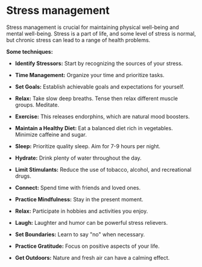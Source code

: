 # Stress management

Stress management is crucial for maintaining physical well-being and mental well-being. Stress is a part of life, and some level of stress is normal, but chronic stress can lead to a range of health problems. 

**Some techniques:**

* **Identify Stressors:** Start by recognizing the sources of your stress.

* **Time Management:** Organize your time and prioritize tasks.

* **Set Goals:** Establish achievable goals and expectations for yourself.

* **Relax:** Take slow deep breaths. Tense then relax different muscle groups. Meditate.

* **Exercise:** This releases endorphins, which are natural mood boosters.

* **Maintain a Healthy Diet:** Eat a balanced diet rich in vegetables. Minimize caffeine and sugar.

* **Sleep:** Prioritize quality sleep. Aim for 7-9 hours per night.

* **Hydrate:** Drink plenty of water throughout the day.

* **Limit Stimulants:** Reduce the use of tobacco, alcohol, and recreational drugs.

* **Connect:** Spend time with friends and loved ones.

* **Practice Mindfulness:** Stay in the present moment.

* **Relax:** Participate in hobbies and activities you enjoy.

* **Laugh:** Laughter and humor can be powerful stress relievers.

* **Set Boundaries:** Learn to say "no" when necessary.
  
* **Practice Gratitude:** Focus on positive aspects of your life.

* **Get Outdoors:** Nature and fresh air can have a calming effect.
